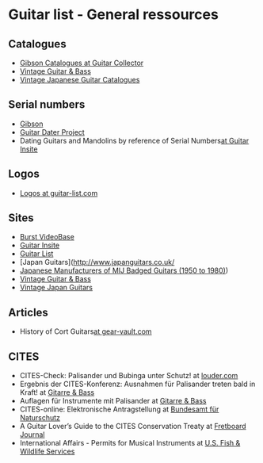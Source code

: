 # Guitar list - General ressources

## Catalogues
* [Gibson Catalogues at Guitar Collector](http://www.guitarscollector.com/gibson-catalogs.html)
* [Vintage Guitar & Bass](https://www.vintageguitarandbass.com/catalogues.php)
* [Vintage Japanese Guitar Catalogues](https://www.vintagejapanguitars.com.br/)

## Serial numbers
* [Gibson](brand/gibson.md)
* [Guitar Dater Project](https://www.guitardaterproject.org/)
* Dating Guitars and Mandolins by reference of Serial Numbers[at Guitar Insite](https://www.guitarinsite.nl/SERIENUMMERS-fgm_eng.php)

## Logos
* [Logos at guitar-list.com](https://www.guitar-list.com/logos)

## Sites
* [Burst VideoBase](https://www.burst-videobase.com/)
* [Guitar Insite](https://www.guitarinsite.nl/)
* [Guitar List](https://www.guitar-list.com/)
* [Japan Guitars](http://www.japanguitars.co.uk/
* [Japanese Manufacturers of MIJ Badged Guitars (1950 to 1980)](https://spinditty.com/instruments-gear/Japanese-Manufacturers-of-Made-In-Japan-Badged-Guitars-from-1950-to-1980))
* [Vintage Guitar & Bass](https://www.vintageguitarandbass.com/)
* [Vintage Japan Guitars](https://www.vintagejapanguitars.com.br/)

## Articles
* History of Cort Guitars[at gear-vault.com](https://gear-vault.com/history-of-cort-guitars/)

## CITES
* CITES-Check: Palisander und Bubinga unter Schutz! at [louder.com](https://www.louder.com/de/magazin/cites-check-palisander-und-bubinga-unter-schutz)
* Ergebnis der CITES-Konferenz: Ausnahmen für Palisander treten bald in Kraft! at [Gitarre & Bass](https://www.gitarrebass.de/stories/ergebnis-der-cites-konferenz-ausnahmen-fuer-palisander-treten-bald-in-kraft/)
* Auflagen für Instrumente mit Palisander at [Gitarre & Bass](https://www.gitarrebass.de/stories/auflagen-fuer-instrumente-mit-palisander-dringende-registrierung-empfohlen/)
* CITES-online: Elektronische Antragstellung at [Bundesamt für Naturschutz](https://www.cites-online.de/cites/content.do?%24csrf=COPR5DSZFNATNII3FNDZH0MBK)
* A Guitar Lover’s Guide to the CITES Conservation Treaty at [Fretboard Journal](https://www.fretboardjournal.com/features/guitar-lovers-guide-cites-conservation-treaty/)
* International Affairs - Permits for Musical Instruments at [U.S. Fish & Wildlife Services](https://www.fws.gov/international/Permits/by-activity/musical-instruments.html)
